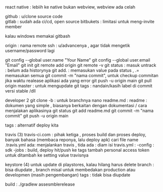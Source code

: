 react native : lebiih ke native bukan webview, webview ada celah

github : u/clone source code  
gitlab : sudah ada ci/cd, open source
bitbukets : limitasi untuk meng-invite member 

kalau windows memakai gitbash

origin : nama remote
ssh : u/advancenya , agar tidak mengetik username/password lagi

git config --global user.name "Your Name"
git config --global user.email "Email"
git init
git remote add origin
git remote -v
git status : masuk untrack : belum ada historynya
git add. : memasukan value pada status , .= memasukan semua
git commit -m "nama commit", untuk checkup commitan jika waktu realease aplikasi ada yang error
git push -u origin main
git pull origin master : untuk mengupdate
git tags : nandain/kasih label di commit versi stable /dll

developer 2
git clone -b : untuk branchnya
nano readme.md : readme : dokumen yang simple , biasanya berkaitan dengan dokumentasi / cara menjalakan aplikasinya
git status
git add readme.md
git commit -m "nama commit"
git push -u origin main

tags : alternatif deploy kita

travis (3)
travis-ci.com : pihak ketiga , proses build dan proses deploy, banyak bahasa (membaca reponya, lalu deploy apk)
cari file name .travis.yml
ada: menjalankan travis , tida ada : diam
isi travis.yml : 
-config : sdk
-jobs : build, deploy hit/push ke tags
tambah personal access token untuk ditambah ke setting value travisnya

keystore (4)
untuk update di playstores, kalau hilang harus delete
branch : bisa diupdate , branch misal untuk membedakan production atau developmen (masih pengembangan)
tags : tidak bisa diupdate

build : ./gradlew assesmblerelease
